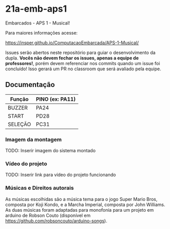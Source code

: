 # 21a-emb-aps1

Embarcados - APS 1 - Musical!

Para maiores informações acesse:

https://insper.github.io/ComputacaoEmbarcada/APS-1-Musical/

Issues serão abertos neste repositório para guiar o desenvolvimento
da dupla. **Vocês não devem fechar os issues, apenas a equipe de professores!**, porém devem referenciar nos commits quando um issue 
foi concluído! Isso gerará um PR no classroom que será avaliado pela equipe.

## Documentação

| Função  | PINO (ex: PA11) |
|---------|-----------------|
| BUZZER  |      PA24       |
| START   |      PD28       |
| SELEÇÃO |      PC31       |

### Imagem da montagem

TODO: Inserir imagem do sistema montado

### Vídeo do projeto

TODO: Inserir link para vídeo do projeto funcionando

### Músicas e Direitos autorais

As músicas escolhidas são a música tema para o jogo Super Mario Bros, composta por Koji Kondo, e a Marcha Imperial, composta por John Williams. As duas músicas foram adaptadas para monofonia para um projeto em arduino de Robson Couto (disponível em https://github.com/robsoncouto/arduino-songs).